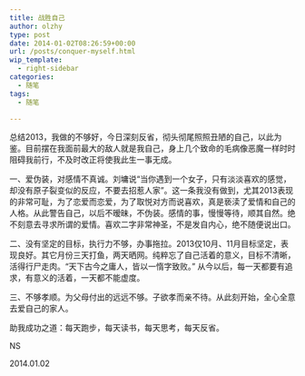 ```yaml
---
title: 战胜自己
author: olzhy
type: post
date: 2014-01-02T08:26:59+00:00
url: /posts/conquer-myself.html
wip_template:
  - right-sidebar
categories:
  - 随笔
tags:
  - 随笔

---
```

总结2013，我做的不够好，今日深刻反省，彻头彻尾照照丑陋的自己，以此为鉴。目前摆在我面前最大的敌人就是我自己，身上几个致命的毛病像恶魔一样时时阻碍我前行，不及时改正将使我此生一事无成。

一、爱伪装，对感情不真诚。刘墉说“当你遇到一个女子，只有淡淡喜欢的感觉，却没有原子裂变似的反应，不要去招惹人家”。这一条我没有做到，尤其2013表现的非常可耻，为了恋爱而恋爱，为了取悦对方而说喜欢，真是亵渎了爱情和自己的人格。从此警告自己，以后不暧昧，不伪装。感情的事，慢慢等待，顺其自然。绝不刻意去寻求所谓的爱情。喜欢二字非常神圣，不是发自内心，绝不随便说出口。

二、没有坚定的目标，执行力不够，办事拖拉。2013仅10月、11月目标坚定，表现良好。其它月份三天打鱼，两天晒网。纯粹忘了自己活着的意义，目标不清晰，活得行尸走肉。“天下古今之庸人，皆以一惰字致败。” 从今以后，每一天都要有追求，有意义的活着，一天都不能虚度。

三、不够孝顺。为父母付出的远远不够。子欲孝而亲不待。从此刻开始，全心全意去爱自己的家人。

助我成功之道：每天跑步，每天读书，每天思考，每天反省。

NS
  
2014.01.02